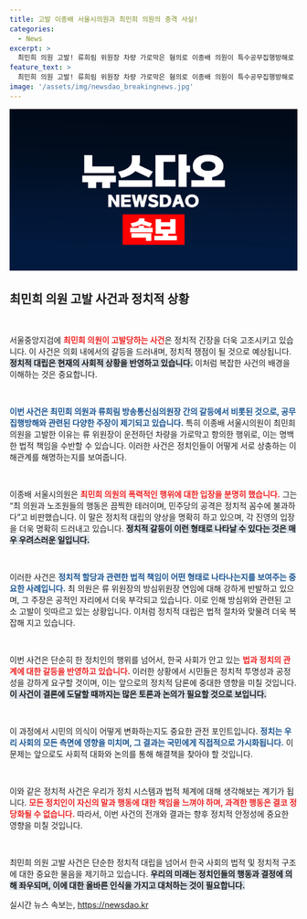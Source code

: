 ```yaml
---
title: 고발 이종배 서울시의원과 최민희 의원의 충격 사실!
categories:
  - News
excerpt: >
  최민희 의원 고발! 류희림 위원장 차량 가로막은 혐의로 이종배 의원이 특수공무집행방해로 고발장 제출. 정치적 긴장 속에서 벌어진 이 사건의 이면을 들여다보자!
feature_text: >
  최민희 의원 고발! 류희림 위원장 차량 가로막은 혐의로 이종배 의원이 특수공무집행방해로 고발장 제출. 정치적 긴장 속에서 벌어진 이 사건의 이면을 들여다보자!
image: '/assets/img/newsdao_breakingnews.jpg'
---
```


<p><img src="/assets/img/newsdao_breakingnews.jpg" alt="ontimetimes 속보" /></p>

<h2 data-ke-size="size26">최민희 의원 고발 사건과 정치적 상황</h2>

<p data-ke-size="size16">&nbsp;</p>

<p>서울중앙지검에 <b><span style="color: #ee2323;">최민희 의원이 고발당하는 사건</span></b>은 정치적 긴장을 더욱 고조시키고 있습니다. 이 사건은 의회 내에서의 갈등을 드러내며, 정치적 쟁점이 될 것으로 예상됩니다. <b><span style="background-color: #21538527;">정치적 대립은 현재의 사회적 상황을 반영하고 있습니다.</span></b> 이처럼 복잡한 사건의 배경을 이해하는 것은 중요합니다.</p>

<p data-ke-size="size16">&nbsp;</p>

<p><b><span style="color: #1a5490;">이번 사건은 최민희 의원과 류희림 방송통신심의원장 간의 갈등에서 비롯된 것으로, 공무집행방해와 관련된 다양한 주장이 제기되고 있습니다.</span></b> 특히 이종배 서울시의원이 최민희 의원을 고발한 이유는 류 위원장이 운전하던 차량을 가로막고 항의한 행위로, 이는 명백한 법적 책임을 수반할 수 있습니다. 이러한 사건은 정치인들이 어떻게 서로 상충하는 이해관계를 해명하는지를 보여줍니다.</p>

<p data-ke-size="size16">&nbsp;</p>

<p>이종배 서울시의원은 <b><span style="color: #ee2323;">최민희 의원의 폭력적인 행위에 대한 입장을 분명히 했습니다.</span></b> 그는 “최 의원과 노조원들의 행동은 끔찍한 테러이며, 민주당의 공격은 정치적 꼼수에 불과하다”고 비판했습니다. 이 말은 정치적 대립의 양상을 명확히 하고 있으며, 각 진영의 입장을 더욱 명확히 드러내고 있습니다. <b><span style="background-color: #21538527;">정치적 갈등이 이런 형태로 나타날 수 있다는 것은 매우 우려스러운 일입니다.</span></b></p>

<p data-ke-size="size16">&nbsp;</p>

<p>이러한 사건은 <b><span style="color: #1a5490;">정치적 할당과 관련한 법적 책임이 어떤 형태로 나타나는지를 보여주는 중요한 사례입니다.</span></b> 최 의원은 류 위원장의 방심위원장 연임에 대해 강하게 반발하고 있으며, 그 주장은 공적인 자리에서 더욱 부각되고 있습니다. 이로 인해 방심위와 관련된 고소 고발이 잇따르고 있는 상황입니다. 이처럼 정치적 대립은 법적 절차와 맞물려 더욱 복잡해 지고 있습니다.</p>

<p data-ke-size="size16">&nbsp;</p>

<p>이번 사건은 단순히 한 정치인의 행위를 넘어서, 한국 사회가 안고 있는 <b><span style="color: #ee2323;">법과 정치의 관계에 대한 갈등을 반영하고 있습니다.</span></b> 이러한 상황에서 시민들은 정치적 투명성과 공정성을 강하게 요구할 것이며, 이는 앞으로의 정치적 담론에 중대한 영향을 미칠 것입니다. <b><span style="background-color: #21538527;">이 사건이 결론에 도달할 때까지는 많은 토론과 논의가 필요할 것으로 보입니다.</span></b></p>

<p data-ke-size="size16">&nbsp;</p>

<p>이 과정에서 시민의 의식이 어떻게 변화하는지도 중요한 관전 포인트입니다. <b><span style="color: #1a5490;">정치는 우리 사회의 모든 측면에 영향을 미치며, 그 결과는 국민에게 직접적으로 가시화됩니다.</span></b> 이 문제는 앞으로도 사회적 대화와 논의를 통해 해결책을 찾아야 할 것입니다. </p>

<p data-ke-size="size16">&nbsp;</p>

<p>이와 같은 정치적 사건은 우리가 정치 시스템과 법적 체계에 대해 생각해보는 계기가 됩니다. <b><span style="color: #ee2323;">모든 정치인이 자신의 말과 행동에 대한 책임을 느껴야 하며, 과격한 행동은 결코 정당화될 수 없습니다.</span></b> 따라서, 이번 사건의 전개와 결과는 향후 정치적 안정성에 중요한 영향을 미칠 것입니다. </p>

<p data-ke-size="size16">&nbsp;</p>

<p>최민희 의원 고발 사건은 단순한 정치적 대립을 넘어서 한국 사회의 법적 및 정치적 구조에 대한 중요한 물음을 제기하고 있습니다. <b><span style="background-color: #21538527;">우리의 미래는 정치인들의 행동과 결정에 의해 좌우되며, 이에 대한 올바른 인식을 가지고 대처하는 것이 필요합니다.</span></b></p>
실시간 뉴스 속보는, <a href="https://newsdao.kr" rel="dofollow">https://newsdao.kr</a>


